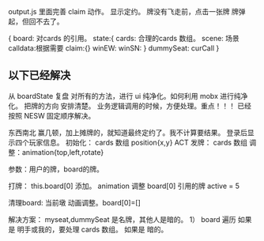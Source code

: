 output.js 里面完善 claim 动作。 显示定约。
牌没有飞走前，点击一张牌 牌弹起，但回不去了。



{
  board: 对cards 的引用。
  state:{
    cards: 合理的cards 数组。
    scene: 场景
    calldata:根据需要
    claim:{}
    winEW:
    winSN:
  }
  dummySeat:
  curCall
}






以下已经解决
-----------------------

从 boardState 复盘
对所有的方法，进行 ui 纯净化。如何利用 mobx 进行纯净化。
把牌的方向 安排清楚。 业务逻辑调用的时候，方便处理。重点！！！
  已经按照 NESW 固定顺序解决。


<!-- 飞走的牌 索引。
board索引恢复。
上一墩牌 如何回复。
断线重连 方位问题。
如何取出一张牌打出去。尤其是对手的牌。打出去 然后正过来。 -->

东西南北 赢几顿，加上摊牌的，就知道最终定约了。我不计算要结果。
登录后显示四个玩家信息。
初始化：  cards 数组 position{x,y} ACT
发牌：    cards 数组 调整：animation{top,left,rotate}

参数：用户的牌，board的牌。

打牌：    this.board[0] 添加。 animation 调整
          board[0] 引用的牌 active = 5

清理board: 当前墩 动画调整。board[0]=[]


解决方案：
myseat,dummySeat 是名牌，其他人是暗的。
1） board 遍历 
    如果是 明手或我的，要处理 cards 数组。
    如果是 暗的。